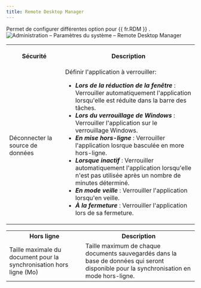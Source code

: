 ```yaml
---
title: Remote Desktop Manager
---
```

Permet de configurer différentes option pour {{ fr.RDM }} .  
![Administration – Paramètres du système – Remote Desktop Manager](/img/fr/server/ServerOp8081.png) 

<table>
	<tr>
		<th>

Sécurité 
		</th>
		<th>
Description 
		</th>
	</tr>
	<tr>
		<td>
Déconnecter la source de données 
		</td>
		<td>
Définir l'application à verrouiller:  

* ***Lors de la réduction de la fenêtre*** : Verrouiller automatiquement l'application lorsqu'elle est réduite dans la barre des tâches. 
* ***Lors du verrouillage de Windows*** : Verrouiller l'application sur le verrouillage Windows. 
* ***En mise hors-ligne*** : Verrouiller l'application losrque basculée en more hors-ligne. 
* ***Lorsque inactif*** : Verrouiller automatiquement l'application lorsqu'elle n'est pas utilisée après un nombre de minutes déterminé. 
* ***En mode veille*** : Verrouiller l'application lorsqu'en veille. 
* ***À la fermeture*** : Verrouiller l'application lors de sa fermeture. 
		</td>
	</tr>
</table>

<table>
	<tr>
		<th>
Hors ligne 
		</th>
		<th>
Description 
		</th>
	</tr>
	<tr>
		<td>
Taille maximale du document pour la synchronisation hors ligne (Mo) 
		</td>
		<td>
Taille maximum de chaque documents sauvegardés dans la base de données qui seront disponible pour la synchronisation en mode hors-ligne. 
		</td>
	</tr>
</table>


